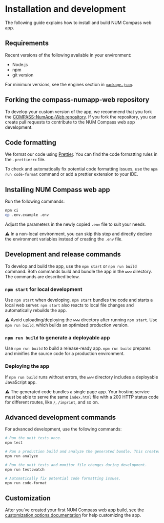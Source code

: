 # Installation and development

The following guide explains how to install and build NUM Compass web app.

## Requirements

Recent versions of the following available in your environment:
- Node.js
- npm
- git version

For minimum versions, see the engines section in [`package.json`](https://github.com/gesundheitscloud/compass-numapp-web/blob/main/package.json).

## Forking the compass-numapp-web repository

To develop your custom version of the app, we recommend that you fork the [COMPASS-NumApp-Web repository](https://github.com/gesundheitscloud/compass-numapp-web). If you fork the repository, you can create pull requests to contribute to the NUM Compass web app development.

## Code formatting

We format our code using [Prettier](https://prettier.io/). You can find the code formatting rules in the `.prettierrc` file.

To check and automatically fix potential code formatting issues, use the `npm run code-format` command or add a prettier extension to your IDE.

## Installing NUM Compass web app

Run the following commands:

```sh
npm ci
cp .env.example .env
```
Adjust the parameters in the newly copied `.env` file to suit your needs.

⚠️ In a non-local environment, you can skip this step and directly declare the environment variables instead of creating the `.env` file.

## Development and release commands

To develop and build the app, use the `npm start` or `npm run build` command. Both commands build and bundle the app in the `www` directory. The commands are described below.

### `npm start` for local development

Use `npm start` when developing. `npm start` bundles the code and starts a local web server. `npm start` also reacts to local file changes and automatically rebuilds the app.

⚠️ Avoid uploading/deploying the `www` directory after running `npm start`. Use `npm run build`, which builds an optimized production version.

### `npm run build` to generate a deployable app

Use `npm run build` to build a release-ready app. `npm run build` prepares and minifies the source code for a production environment.

### Deploying the app

If `npm run build` runs without errors, the `www` directory includes a deployable JavaScript app.

⚠️ The generated code bundles a single page app. Your hosting service must be able to serve the same `index.html` file with a 200 HTTP status code for different routes, like `/`, `/imprint`, and so on.

## Advanced development commands

For advanced development, use the following commands:

```sh
# Run the unit tests once.
npm test

# Run a production build and analyze the generated bundle. This creates a stats.html file in the root directory.
npm run analyze

# Run the unit tests and monitor file changes during development.
npm run test:watch

# Automatically fix potential code formatting issues.
npm run code-format
```

## Customization
After you’ve created your first NUM Compass web app build, see the [customization options documentation](./CUSTOMIZATION.md) for help customizing the app.
